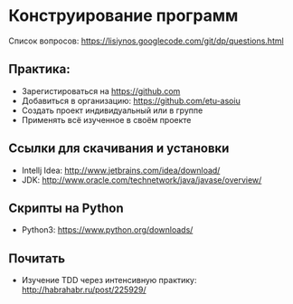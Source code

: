 # Конструирование программ

Список вопросов:
https://lisiynos.googlecode.com/git/dp/questions.html 

Практика:
--------
* Зарегистироваться на https://github.com
* Добавиться в организацию: https://github.com/etu-asoiu
* Создать проект индивидуальный или в группе
* Применять всё изученное в своём проекте

Ссылки для скачивания и установки
---------------------------------
* Intellj Idea: http://www.jetbrains.com/idea/download/
* JDK: http://www.oracle.com/technetwork/java/javase/overview/

Скрипты на Python
-----------------
* Python3: https://www.python.org/downloads/

Почитать
--------
* Изучение TDD через интенсивную практику: http://habrahabr.ru/post/225929/ 
